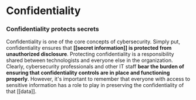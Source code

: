 # Confidentiality

### Confidentiality protects secrets 
Confidentiality is one of the core concepts of cybersecurity.  Simply put, confidentiality ensures that **[[secret information]] is protected from unauthorized disclosure**.
Protecting confidentiality is a responsibility shared between technologists and everyone else in the organization. Clearly, cybersecurity professionals and other IT staff **bear the burden of ensuring that confidentiality controls are in place and functioning properly**. However, it's important to remember that everyone with access to sensitive information has a role to play in preserving the confidentiality of that [[data]].
